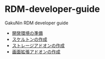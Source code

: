 # RDM-developer-guide

GakuNin RDM developer guide

* [開発環境の準備](Environment.md)
* [スケルトンの作成](Skelton/README.md)
* [ストレージアドオンの作成](StorageAddon/README.md)
* [画面拡張アドオンの作成](ScreenExpansion/README.md)
